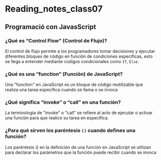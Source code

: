 # Reading_notes_class07
## Programació con JavasScript

### ¿Qué es “Control Flow” (Control de Flujo)?
El control de flujo permite a los programadores tomar decisiones y ejecutar diferentes bloques de código en función de condiciones específicas, esto se llega a entender mediante codigos condicionales como `If`, `Else`.

### ¿Qué es una “function” (Función) de JavaScript?

Una "function" en JavaScript es un bloque de código reutilizable que realiza una tarea específica cuando se llama o se invoca

### ¿Qué significa “invoke” o “call” en una función?
La terminologia de "invoke" o "call" se refiere al acto de ejecutar o activar una función para que realice su tarea en específica.

### ¿Para qué sirven los paréntesis `()` cuando defines una función?
Los paréntesis () en la definición de una función en JavaScript se utilizan para declarar los parámetros que la función puede recibir cuando se invoca
